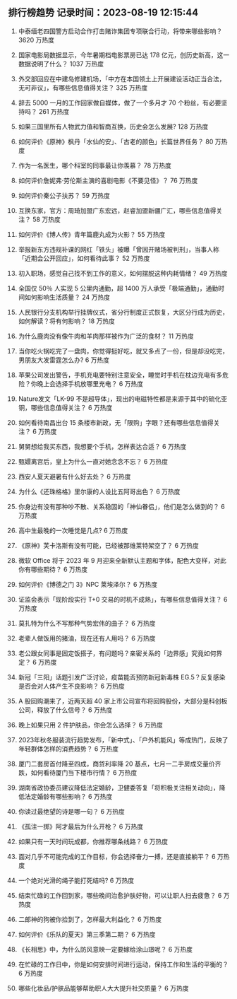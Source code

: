 
## 排行榜趋势 记录时间：2023-08-19 12:15:44
  
  1. 中泰缅老四国警方启动合作打击赌诈集团专项联合行动，将带来哪些影响？ 3620 万热度
    
  2. 国家电影局数据显示，今年暑期档电影票房已达 178 亿元，创历史新高，这一数据说明了什么？ 1037 万热度
    
  3. 外交部回应在中建岛修建机场，「中方在本国领土上开展建设活动正当合法，无可非议」，有哪些信息值得关注？ 325 万热度
    
  4. 辞去 5000 一月的工作回家做自媒体，做了一个多月才 70 个粉丝，有必要坚持吗？ 261 万热度
    
  5. 如果三国里所有人物武力值和智商互换，历史会怎么发展? 128 万热度
    
  6. 如何评价《原神》枫丹「水仙的安」、「古老的颜色」长篇世界任务？ 80 万热度
    
  7. 作为一名医生，哪个科室的同事最让你羡慕？ 78 万热度
    
  8. 如何评价詹妮弗·劳伦斯主演的喜剧电影《不要见怪》？ 76 万热度
    
  9. 如何评价秦公子扶苏？ 59 万热度
    
  10. 互换东家，官方：周琦加盟广东宏远，赵睿加盟新疆广汇，哪些信息值得关注？ 58 万热度
    
  11. 如何评价《博人传》青年篇鹿丸成为火影？ 55 万热度
    
  12. 举报新东方违规补课的网红「铁头」被曝「曾因开赌场被判刑」，当事人称「近期会公开回应」，如何看待此事？ 52 万热度
    
  13. 初入职场，感觉自己找不到工作的意义，如何摆脱这种内耗情绪？ 49 万热度
    
  14. 全国仅 50％ 人实现 5 公里内通勤，超 1400 万人承受「极端通勤」，通勤时间如何影响生活质量？ 24 万热度
    
  15. 人民银行分支机构举行挂牌仪式，省分行制度正式恢复，大区分行成为历史，如何解读？将有何影响？ 18 万热度
    
  16. 为什么鹿肉没有像牛肉和羊肉那样被作为广泛的食材？ 11 万热度
    
  17. 当你吃火锅吃完了一盘肉，你觉得挺好吃，就又多点了一份，但是却没吃完，男朋友大发雷霆怎么办? 6 万热度
    
  18. 苹果公司发出警告，手机充电要特别注意安全，睡觉时手机在枕边充电有多危险？你晚上会选择手机放哪里充电？ 6 万热度
    
  19. Nature发文「LK-99 不是超导体」，现出的电磁特性都是来源于其中的硫化亚铜，哪些信息值得关注？ 6 万热度
    
  20. 如何看待南昌出台 15 条楼市新政，无「限购」字眼？还有哪些信息值得关注？ 6 万热度
    
  21. 舅舅想给我买东西，我想要个手机，怎样表达合适？ 6 万热度
    
  22. 甄嬛离宫后，皇上为什么一直对她念念不忘？ 6 万热度
    
  23. 西安人夏天避暑有什么好去处？ 6 万热度
    
  24. 为什么《还珠格格》里尔康的人设比五阿哥出色？ 6 万热度
    
  25. 你身边有没有那种吵不散、关系稳固的「神仙眷侣」，他们是怎么做到的？ 6 万热度
    
  26. 高中生最晚的一次睡觉是几点? 6 万热度
    
  27. 《原神》芙卡洛斯有没有可能，已经被那维莱特架空了？ 6 万热度
    
  28. 微软 Office 将于 2023 年 9 月迎来全新默认主题和字体，配色大变样，对此你有哪些期待？ 6 万热度
    
  29. 如何评价《博德之门 3》NPC 莱埃泽尔？ 6 万热度
    
  30. 证监会表示「现阶段实行 T+0 交易的时机不成熟」，有哪些信息值得关注？ 6 万热度
    
  31. 莫扎特为什么不写那种气势宏伟的曲子？ 6 万热度
    
  32. 老辈人做饭用的猪油，现在还有人用吗？ 6 万热度
    
  33. 老公跟女同事是固定饭搭子，有问题吗？亲密关系的「边界感」究竟如何界定？ 6 万热度
    
  34. 新冠「三阳」话题引发广泛讨论，疫苗能否预防新冠新毒株 EG.5？反复感染是否会对人体产生不良影响？ 6 万热度
    
  35. A 股回购潮来了，近两天超 40 家上市公司宣布将回购股份，大部分是科创板公司，释放了什么信号？ 6 万热度
    
  36. 晚上如果只用 2 件护肤品，你会怎么选择？ 6 万热度
    
  37. 2023年秋冬服装流行趋势发布，「新中式」、「户外机能风」等成热门，反映了年轻群体怎样的消费趋势？ 6 万热度
    
  38. 厦门二套房首付降至四成，商贷利率降 20 基点，七月一二手房成交量价齐跌，如何看待厦门当下楼市行情？ 6 万热度
    
  39. 湖南省政协委员建议降低法定婚龄，卫健委答复「将积极关注相关动向」，降低法定婚龄有哪些影响？ 6 万热度
    
  40. 你读过最绝望的诗是哪一句？ 6 万热度
    
  41. 《孤注一掷》阿才最后为什么开枪？ 6 万热度
    
  42. 如果只有一天时间玩成都，你推荐哪条线路？ 6 万热度
    
  43. 面对几乎不可能完成的工作目标，你会选择奋力一搏，还是直接躺平？ 6 万热度
    
  44. 一个绝对光滑的绳子能打死结吗? 6 万热度
    
  45. 结束忙碌的工作回到家，哪些晚间治愈护肤好物，可以让职人扫去疲惫？ 6 万热度
    
  46. 二郎神的狗被你捡到了，怎样最大利益化？ 6 万热度
    
  47. 如何评价《乐队的夏天》第三季第二期？ 6 万热度
    
  48. 《长相思》中，为什么防风意映一定要嫁给涂山璟呢？ 6 万热度
    
  49. 在忙碌的工作日中，你是如何安排时间进行运动，保持工作和生活的平衡的？ 6 万热度
    
  50. 哪些化妆品/护肤品能够帮助职人大大提升社交质量？ 6 万热度
    